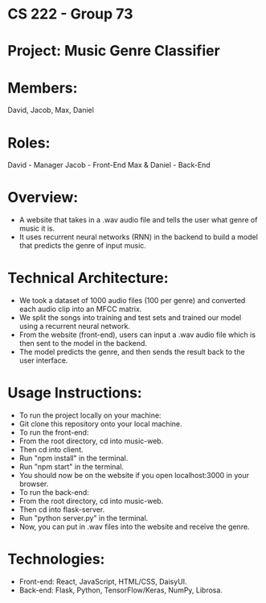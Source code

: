 # CS 222 - Group 73
# Project: Music Genre Classifier

# Members:
David, Jacob, Max, Daniel

# Roles:
David - Manager
Jacob - Front-End
Max & Daniel - Back-End

# Overview:
- A website that takes in a .wav audio file and tells the user what genre of music it is.
- It uses recurrent neural networks (RNN) in the backend to build a model that predicts the genre of input music.

# Technical Architecture:
- We took a dataset of 1000 audio files (100 per genre) and converted each audio clip into an MFCC matrix.
- We split the songs into training and test sets and trained our model using a recurrent neural network.
- From the website (front-end), users can input a .wav audio file which is then sent to the model in the backend.
- The model predicts the genre, and then sends the result back to the user interface.

# Usage Instructions:

- To run the project locally on your machine:
- Git clone this repository onto your local machine.
- To run the front-end:
- From the root directory, cd into music-web.
- Then cd into client.
- Run "npm install" in the terminal.
- Run "npm start" in the terminal.
- You should now be on the website if you open localhost:3000 in your browser.
- To run the back-end:
- From the root directory, cd into music-web.
- Then cd into flask-server.
- Run "python server.py" in the terminal.
- Now, you can put in .wav files into the website and receive the genre.

# Technologies:
- Front-end: React, JavaScript, HTML/CSS, DaisyUI.
- Back-end: Flask, Python, TensorFlow/Keras, NumPy, Librosa.
